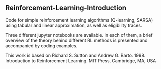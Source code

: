 ## Reinforcement-Learning-Introduction
Code for simple reinforcement learning algorithms (Q-learning, SARSA) using tabular and linear approximation, as well as eligibility traces.

Three different jupyter notebooks are available. In each of them, a brief overview of the theory behind different RL methods is presented and accompanied by coding examples. 

This work is based on Richard S. Sutton and Andrew G. Barto. 1998. Introduction to Reinforcement Learning. MIT Press, Cambridge, MA, USA
